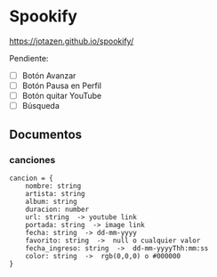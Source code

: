 # Spookify
https://jotazen.github.io/spookify/

Pendiente:
- [ ] Botón Avanzar
- [ ] Botón Pausa en Perfil
- [ ] Botón quitar YouTube
- [ ] Búsqueda 
## Documentos

### canciones
```
cancion = {
    nombre: string
    artista: string
    album: string
    duracion: number
    url: string  -> youtube link
    portada: string  -> image link
    fecha: string  -> dd-mm-yyyy
    favorito: string  ->  null o cualquier valor
    fecha_ingreso: string  ->  dd-mm-yyyyThh:mm:ss
    color: string  ->  rgb(0,0,0) o #000000
}
```